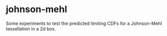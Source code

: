 # johnson-mehl
Some experiments to test the predicted limiting CDFs for a Johnson-Mehl tessellation in a 2d box.
